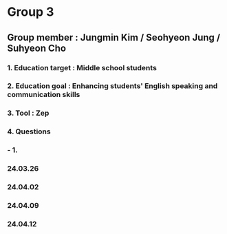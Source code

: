 # Group 3
## Group member : Jungmin Kim / Seohyeon Jung / Suhyeon Cho
### 1. Education target : Middle school students
### 2. Education goal : Enhancing students' English speaking and communication skills
### 3. Tool : Zep
### 4. Questions 
### - 1.
### 24.03.26
### 24.04.02
### 24.04.09
### 24.04.12
